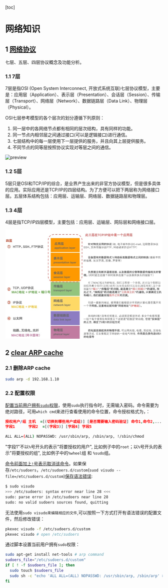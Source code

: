 [toc]

# 网络知识

## 1 [网络协议](https://zhuanlan.zhihu.com/p/152590226)

七层、五层、四层协议概念及功能分析。

### 1.1 7层

7层是指OSI (Open System Interconnect, 开放式系统互联)七层协议模型，主要是：应用层（Application）、表示层（Presentation）、会话层（Session）、传输层（Transport）、网络层（Network）、数据链路层（Data Link）、物理层（Physical）。

OSI七层参考模型的各个层次的划分遵循下列原则：

1. 同一层中的各网络节点都有相同的层次结构，具有同样的功能。
2. 同一节点内相邻层之间通过接口(可以是逻辑接口)进行通信。
3. 七层结构中的每一层使用下一层提供的服务，并且向其上层提供服务。
4. 不同节点的同等层按照协议实现对等层之间的通信。

![preview](https://pic2.zhimg.com/v2-bd9524fab91608122dc1f44633ba080d_r.jpg)

### 1.2 5层

5层只是OSI和TCP/IP的综合，是业界产生出来的非官方协议模型，但是很多具体的应用。实际应用还是TCP/IP的四层结构。为了方便可以把下两层称为网络接口层。五层体系结构包括：应用层、运输层、网络层、数据链路层和物理层。



### 1.3 4层

4层是指TCP/IP四层模型，主要包括：应用层、运输层、网际层和网络接口层。

![image-20220706095150676](img/image-20220706095150676.png)

## 2 [clear ARP cache](https://s905060.gitbooks.io/site-reliability-engineer-handbook/content/how_to_clear_the_arp_cache_on_linux.html)

### 2.1 删除ARP cache

```sh
sudo arp -d 192.168.1.10
```

### 2.2 配置权限

[配置当前用户拥有`sudo`权限](https://www.golinuxcloud.com/add-user-to-sudoers/)，使用`sudo`执行指令时，无需输入密码。命令需要为绝对路径，可用`which cmd`来进行查看使用的命令位置，命令授权格式为，：

```prolog
授权用户/组 主机  =[(切换到哪些用户或组)] [是否需要输入密码验证] 命令1,命令2,...
字段1      字段2  =[(字段3)] [字段4] 字段5
```

```sh
ALL ALL=(ALL) NOPASSWD: /usr/sbin/arp, /sbin/arp, !/sbin/chmod
```

"字段1"不以`%`号开头的表示"将要授权的用户", 比如例子中的`root`；以`%`号开头的表示"将要授权的组", 比如例子中的`%wheel`组 和 `%sudo`组。

[命令前面加上`!`号表示取消该命令](https://segmentfault.com/a/1190000007394449)。如果保存`/etc/sudoers`，`/etc/sudoers.d/custom`(`suod visudo --file=/etc/sudoers.d/custom`)[保存语法错误](https://askubuntu.com/questions/73864/how-to-modify-an-invalid-etc-sudoers-file):

```sh
$ sudo visudo
>>> /etc/sudoers: syntax error near line 28 <<<
sudo: parse error in /etc/sudoers near line 28
sudo: no valid sudoers sources found, quitting
```

无法使用`sudo visudo来编辑相应的文件`,可以按照一下方式打开有语法错误的配置文件，然后修改错误：

```sh
pkexec visudo -f /etc/sudoers.d/custom
pkexec visudo # open /etc/sudoers
```

通过脚本设置当前用户拥有`sudo`权限：

```sh
sudo apt-get install net-tools # arp command
sudoers_file="/etc/sudoers.d/custom"
if [ ! -f $sudoers_file ]; then
  sudo touch $sudoers_file
  sudo sh -c "echo 'ALL ALL=(ALL) NOPASSWD: /usr/sbin/arp, /sbin/arp' >> $sudoers_file"
fi
```

